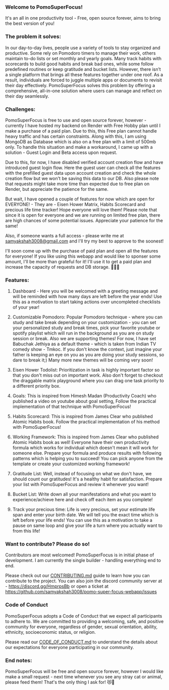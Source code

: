 ### Welcome to PomoSuperFocus!

It's an all in one productivity tool - Free, open source forever, aims to bring the best version of you!

### The problem it solves:

In our day-to-day lives, people use a variety of tools to stay organized and productive. Some rely on Pomodoro timers to manage their work, others maintain to-do lists or set monthly and yearly goals. Many track habits with scorecards to build good habits and break bad ones, while some follow predefined routines or keep gratitude and bucket lists. However, there isn’t a single platform that brings all these features together under one roof. As a result, individuals are forced to juggle multiple apps or documents to revisit their day effectively. PomoSuperFocus solves this problem by offering a comprehensive, all-in-one solution where users can manage and reflect on their day seamlessly.

### Challenges:

PomoSuperFocus is free to use and open source forever, however - currently I have hosted my backend on Render with Free Hobby plan until I make a purchase of a paid plan. Due to this, this Free plan cannot handle heavy traffic and has certain constraints. Along with this, I am using MongoDB as Database which is also on a free plan with a limit of 500mb only. To handle this situation and make a workaround, I came up with a solution - Guest Login and Beta access upon request.

Due to this, for now, I have disabled verified account creation flow and have introduced guest login flow. Here the guest user can check all the features with the prefilled guest data upon account creation and check the whole creation flow but we won't be saving this data to our DB. Also please note that requests might take more time than expected due to free plan on Render, but appreciate the patience for the same.

But wait, I have opened a couple of features for now which are open for EVERYONE! - They are - Eisen Hower Matrix, Habits Scorecard and precious life time tracker! Hope everyone will love them! Please note that since it is open for everyone and we are running on limited free plan, there are high chances of some potential issues. Appreciate your patience for the same!

Also, if someone wants a full access - please write me at samyakshah3008@gmail.com and I'll try my best to approve to the soonest!

I'll soon come up with the purchase of paid plan and open all the features for everyone! If you like using this webapp and would like to sponser some amount, I'll be more than grateful for it! I'll use it to get a paid plan and increase the capacity of requests and DB storage. 💝😻🚀

### Features:

1. Dashboard - Here you will be welcomed with a greeting message and will be reminded with how many days are left before the year ends! Use this as a motivation to start taking actions over uncompleted checklists of your year!

2. Customizable Pomodoro: Popular Pomodoro technique - where you can study and take break depending on your customization - you can set your personalized study and break times, pick your favorite youtube or spotify playlist which will run in the background as you are on study session or break. Also we are supporting themes! For now, I have set Babuchak Jethiya as a default theme - which is taken from Indian TV comedy show - Tmkoc. If you don't know the context, just imagine your father is keeping an eye on you as you are doing your study sessions, so dare to break it;) Many more new themes will be coming very soon!

3. Eisen Hower Todolist: Prioritization in task is highly important factor so that you don't miss out on important work. Also don't forget to checkout the draggable matrix playground where you can drag one task priority to a different priority box.

4. Goals: This is inspired from Himesh Madan (Productivity Coach) who published a video on youtube about goal setting, Follow the practical implementation of that technique with PomoSuperFocus!

5. Habits Scorecard: This is inspired from James Clear who published Atomic Habits book. Follow the practical implementation of his method with PomoSuperFocus!

6. Working Framework: This is inspired from James Clear who published Atomic Habits book as well! Everyone have their own productivity formula which works for individual which doesn't mean it will work for someone else. Prepare your formula and produce results with following patterns which is helping you to succeed! You can pick anyone from the template or create your customized working framework!

7. Gratitude List: Well, instead of focusing on what we don't have, we should count our gratitudes! It's a healthy habit for satisfaction. Prepare your list with PomoSuperFocus and review it whenever you want!

8. Bucket List: Write down all your manifestations and what you want to experience/achieve here and check off each item as you complete!

9. Track your precious time: Life is very precious, set your estimate life span and enter your birth date. We will tell you the exact time which is left before your life ends! You can use this as a motivation to take a pause on same loop and give your life a turn where you actually want to from this life!

### Want to contribute? Please do so!

Contributors are most welcomed! PomoSuperFocus is in initial phase of development. I am currently the single builder - handling everything end to end.

Please check out our [CONTRIBUTING.md](./CONTRIBUTING.md) guide to learn how you can contribute to the project. You can also join the discord community server at - https://discord.gg/HmprpsBb or open a ticket at https://github.com/samyakshah3008/pomo-super-focus-webapp/issues

### Code of Conduct

PomoSuperFocus adopts a Code of Conduct that we expect all participants to adhere to. We are committed to providing a welcoming, safe, and positive community for everyone, regardless of gender, sexual orientation, ability, ethnicity, socioeconomic status, or religion.

Please read our [CODE_OF_CONDUCT.md](./CODE_OF_CONDUCT.md) to understand the details about our expectations for everyone participating in our community.

### End notes:

PomoSuperFocus will be free and open source forever, however I would like make a small request - next time whenever you see any stray cat or animal, please feed them! That's the only thing I ask for! 😻💖
